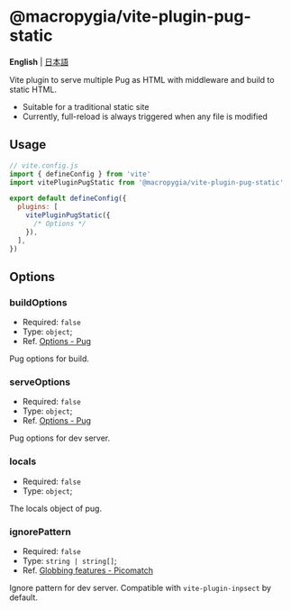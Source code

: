 # @macropygia/vite-plugin-pug-static

**English** | [日本語](README.ja_JP.md)

Vite plugin to serve multiple Pug as HTML with middleware and build to static HTML.

- Suitable for a traditional static site
- Currently, full-reload is always triggered when any file is modified

## Usage

```js
// vite.config.js
import { defineConfig } from 'vite'
import vitePluginPugStatic from '@macropygia/vite-plugin-pug-static'

export default defineConfig({
  plugins: [
    vitePluginPugStatic({
      /* Options */
    }),
  ],
})
```

## Options

### buildOptions

- Required: `false`
- Type: `object`;
- Ref. [Options - Pug](https://pugjs.org/api/reference.html#options)

Pug options for build.

### serveOptions

- Required: `false`
- Type: `object`;
- Ref. [Options - Pug](https://pugjs.org/api/reference.html#options)

Pug options for dev server.

### locals

- Required: `false`
- Type: `object`;

The locals object of pug.

### ignorePattern

- Required: `false`
- Type: `string | string[]`;
- Ref. [Globbing features - Picomatch](https://github.com/micromatch/picomatch#globbing-features)

Ignore pattern for dev server. Compatible with `vite-plugin-inpsect` by default.
